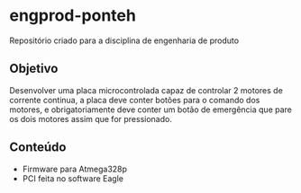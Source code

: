 # engprod-ponteh
Repositório criado para a disciplina de engenharia de produto

## Objetivo

Desenvolver uma placa microcontrolada capaz de controlar 2 motores de
corrente continua, a placa deve conter botões para o comando dos motores, e
obrigatoriamente deve conter um botão de emergência que pare os dois motores
assim que for pressionado.

## Conteúdo

* Firmware para Atmega328p
* PCI feita no software Eagle

